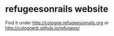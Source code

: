 # refugeesonrails website

Find it under http://cologne.refugeesonrails.org or http://colognerb.github.io/refugees/
